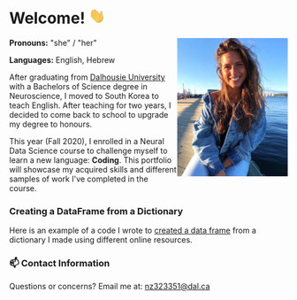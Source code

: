 <h1>Welcome! <img  src="https://raw.githubusercontent.com/ABSphreak/ABSphreak/master/gifs/Hi.gif" width="30px"></h1>

<img align="right" src="dock.jpeg" width="200"/>

**Pronouns:** "she" / "her"

**Languages:** English, Hebrew
  

After graduating from <a href="https://www.dal.ca">Dalhousie University</a> with a Bachelors of Science degree in Neuroscience, I moved to South Korea to teach English. After teaching for two years, I decided to come back to school to upgrade my degree to honours.


This year (Fall 2020), I enrolled in a Neural Data Science course to challenge myself to learn a new language: **Coding**. This portfolio will showcase my acquired skills and different samples of work I've completed in the course. 
 
### Creating a DataFrame from a Dictionary
Here is an example of a code I wrote to [created a data frame](Provinces.md) from a dictionary I made using different online resources.
 
### 📫 Contact Information
Questions or concerns? Email me at:
[nz323351@dal.ca](mailto:nz323351@dal.ca)

